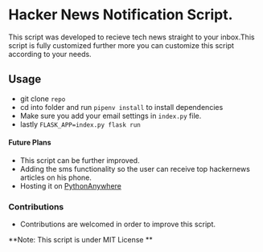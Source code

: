# Hacker News Notification Script.
This script was developed to recieve tech news straight to your inbox.This script is fully customized further more you can customize this script according to your needs.

## Usage
- git clone `repo`
- cd into folder and run `pipenv install` to install dependencies
- Make sure you add your email settings in `index.py` file.
- lastly `FLASK_APP=index.py flask run `

#### Future Plans
- This script can be further improved.
- Adding the sms functionality so the user can receive top hackernews articles on his phone.
- Hosting it on [PythonAnywhere](https://www.pythonanywhere.com/) 

### Contributions
- Contributions are welcomed in order to improve this script.


**Note:  This script is under MIT License **
